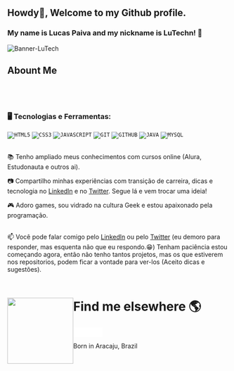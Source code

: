 ## Howdy👋, Welcome to my Github profile.
### My name is Lucas Paiva and my nickname is LuTechn! 🤖
<img src="https://i.ibb.co/k0Brp84/banner-Lu-Tech.jpg" alt="Banner-LuTech">


## Abount Me

<!-- Colocar um texto explicando sobre mim mesmo, e depois traduzir tudo para inglês -->

<br>
<br>

##

### 🖥️ Tecnologias e Ferramentas: 
<!--<img width="300px" align="right" src="">-->
<code><img width="40px" src="https://cdn.jsdelivr.net/gh/devicons/devicon/icons/html5/html5-original-wordmark.svg" title = "HTML5"/></code>
<code><img width="40px" src="https://cdn.jsdelivr.net/gh/devicons/devicon/icons/css3/css3-original-wordmark.svg" title = "CSS3"/></code>
<code><img width="40px" src="https://cdn.jsdelivr.net/gh/devicons/devicon/icons/javascript/javascript-original.svg" title = "JAVASCRIPT"/></code>
<code><img width="40px" src="https://cdn.jsdelivr.net/gh/devicons/devicon/icons/git/git-original.svg" title = "GIT"/></code>
<code><img width="40px" src="https://cdn.jsdelivr.net/gh/devicons/devicon/icons/github/github-original.svg" title = "GITHUB"/></code>
<code><img width="40px" src="https://cdn.jsdelivr.net/gh/devicons/devicon/icons/java/java-original.svg" title = "JAVA"/></code>
<code><img width="40px" src="https://cdn.jsdelivr.net/gh/devicons/devicon/icons/mysql/mysql-original.svg" title = "MYSQL"/></code>
<br>
<br>

<div display="inline-block">
 <!--<p align="left">🤿 Faço parte dos alunos da <a href="https://www.alura.com.br/">Alura</a>;</p>-->
 <p align="left">📚 Tenho ampliado meus conhecimentos com cursos online (Alura, Estudonauta e outros ai).</p>
 <p align="left">📷 Compartilho minhas experiências com transição de carreira, dicas e tecnologia no <a href="https://www.linkedin.com/in/lucaspaivaso/">Linkedln</a> e no <a href="https://twitter.com/LuTechn">Twitter</a>. Segue lá e vem trocar uma ideia!</p>
 <p align="left">🎮 Adoro games, sou vidrado na cultura Geek e estou apaixonado pela programação.</p>
</div>
<br>
📫 Você pode falar comigo pelo <a href="https://www.linkedin.com/in/lucaspaivaso/">Linkedln</a> ou pelo <a href="https://twitter.com/LuTechn">Twitter</a> (eu demoro para responder, mas esquenta não que eu respondo.😁) Tenham paciência estou começando agora, então não tenho tantos projetos, mas os que estiverem nos repositorios, podem ficar a vontade para ver-los (Aceito dicas e sugestões).
<br>
<br>
<div dsplay="inline-block">
 <a href="https://www.linkedin.com/in/lucaspaivaso/"><img align="left" width="150" height="150" src="https://i.ibb.co/FV747kB/octocat-1661920177928.png"></a>
 
 <h1 align="left"> Find me elsewhere 🌎</h1>
 <a href="https://www.instagram.com/LuTechn/" target="_blank"><img align="left" alt="Instagram" width="22px" src="https://github.com/Aakarsh-B/trying-repos/blob/master/insta.svg" />
<a href="[https://twitter.com/jeniblo_dev](https://twitter.com/LuTechn)" target="_blank"><img align="left" alt="Twitter" width="22px" src="https://github.com/Aakarsh-B/trying-repos/blob/master/twitter.svg" />
<a href="https://www.linkedin.com/in/lucaspaivaso/" target="_blank"><img align="left" alt="LinkedIn" width="22px" src="https://github.com/Aakarsh-B/trying-repos/blob/master/linkedin.svg" /></a>

</div>
<br>
<br>
Born in Aracaju, Brazil
